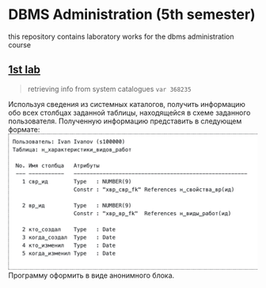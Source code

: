 # DBMS Administration (5th semester)
this repository contains laboratory works for the dbms administration course

## [1st lab](https://github.com/7Kseniya/DBMS_labs/tree/main/lab1_dbms)
> retrieving info from system catalogues `var 368235`

Используя сведения из системных каталогов, получить информацию обо всех столбцах заданной таблицы, находящейся в схеме заданного пользователя. Полученную информацию представить в следующем формате:
![task](https://github.com/7Kseniya/DBMS_labs/blob/main/lab1_dbms/task.png)
Программу оформить в виде анонимного блока.
